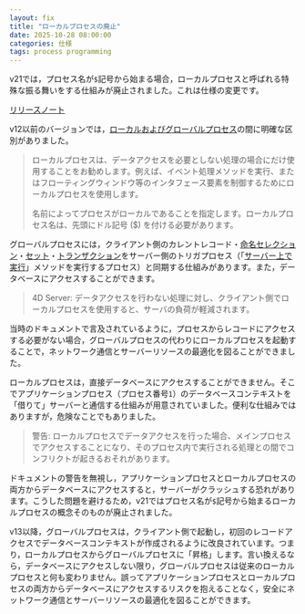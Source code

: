 ```yaml
---
layout: fix
title: "ローカルプロセスの廃止"
date: 2025-10-28 08:00:00
categories: 仕様
tags: process programming 
---
```


v21では，プロセス名が`$`記号から始まる場合，ローカルプロセスと呼ばれる特殊な振る舞いをする仕組みが廃止されました。これは仕様の変更です。

<i class="fa fa-external-link" aria-hidden="true"></i> [リリースノート](https://developer.4d.com/docs/ja/Notes/updates)

v12以前のバージョンでは，[ローカルおよびグローバルプロセス](https://library.4d-japan.com/doc/4Dv12/4D/12.4/Processes.300-977765.ja.html)の間に明確な区別がありました。

> ローカルプロセスは、データアクセスを必要としない処理の場合にだけ使用することをお勧めします。例えば、イベント処理メソッドを実行、またはフローティングウィンドウ等のインタフェース要素を制御するためにローカルプロセスを使用します。
> 
> 名前によってプロセスがローカルであることを指定します。ローカルプロセス名は、先頭にドル記号 ($) を付ける必要があります。

グローバルプロセスには，クライアント側のカレントレコード・[命名セレクション](https://library.4d-japan.com/doc/4Dv12/4D/12.4/Named-Selections.300-977908.ja.html)・[セット](https://library.4d-japan.com/doc/4Dv12/4D/12.4/Sets.300-977527.ja.html)・[トランザクション](https://library.4d-japan.com/doc/4Dv12/4D/12.4/Using-Transactions.300-977360.ja.html)をサーバー側のトリガプロセス（「[サーバー上で実行](https://library.4d-japan.com/doc/4Dv12/4D%20Server/12/Execute-on-Server-attribute.300-67455.ja.html)」メソッドを実行するプロセス）と同期する仕組みがあります。また，データベースにアクセスすることができます。

> 4D Server: データアクセスを行わない処理に対し、クライアント側でローカルプロセスを使用すると、サーバの負荷が軽減されます。

当時のドキュメントで言及されているように，プロセスからレコードにアクセスする必要がない場合，グローバルプロセスの代わりにローカルプロセスを起動することで，ネットワーク通信とサーバーリソースの最適化を図ることができました。

ローカルプロセスは，直接データベースにアクセスすることができません。そこでアプリケーションプロセス（プロセス番号`1`）のデータベースコンテキストを「借りて」サーバーと通信する仕組みが用意されていました。便利な仕組みではありますが，危険なことでもありました。

> 警告: ローカルプロセスでデータアクセスを行った場合、メインプロセスでアクセスすることになり、そのプロセス内で実行される処理との間でコンフリクトが起きるおそれがあります。

ドキュメントの警告を無視し，アプリケーションプロセスとローカルプロセスの両方からデータベースにアクセスすると，サーバーがクラッシュする恐れがあります。こうした問題を避けるため，v21ではプロセス名が`$`記号から始まるローカルプロセスの概念そのものが廃止されました。

v13以降，グローバルプロセスは，クライアント側で起動し，初回のレコードアクセスでデータベースコンテキストが作成されるように改良されています。つまり，ローカルプロセスからグローバルプロセスに「昇格」します。言い換えるなら，データベースにアクセスしない限り，グローバルプロセスは従来のローカルプロセスと何も変わりません。誤ってアプリケーションプロセスとローカルプロセスの両方からデータベースにアクセスするリスクを抱えることなく，安全にネットワーク通信とサーバーリソースの最適化を図ることができます。